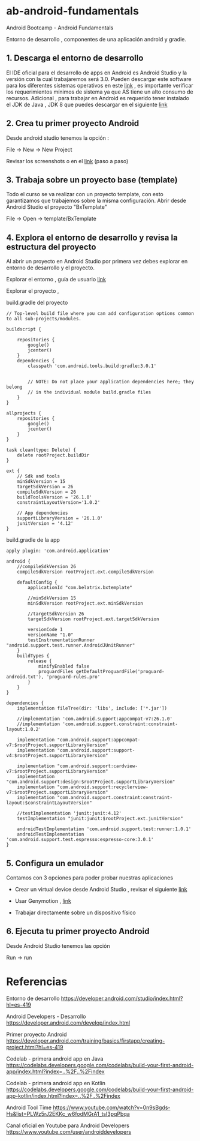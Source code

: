 # ab-android-fundamentals
Android Bootcamp - Android Fundamentals

Entorno de desarrollo , componentes de una aplicación android y gradle.

## 1. Descarga el entorno de desarrollo

El IDE oficial para el desarrollo de apps en Android es Android Studio y la versión con la cual trabajaremos será 3.0. Pueden descargar este software para los diferentes sistemas operativos en este [link](https://developer.android.com/studio/index.html) , es importante verificar los requerimientos mínimos de sistema ya que AS tiene un alto consumo de recursos.
Adicional , para trabajar en Android es requerido tener instalado el JDK de Java , JDK 8 que puedes descargar en el siguiente [link](http://www.oracle.com/technetwork/java/javase/downloads/jdk8-downloads-2133151.html)

## 2. Crea tu primer proyecto Android

Desde android studio tenemos la opción :

File -> New -> New Project

Revisar los screenshots o en el [link](https://developer.android.com/training/basics/firstapp/creating-project.html?hl=es-419) (paso a paso) 

## 3. Trabaja sobre un proyecto base (template)

Todo el curso se va realizar con un proyecto template, con esto garantizamos que trabajemos sobre la misma configuración.
Abrir desde Android Studio el proyecto "BxTemplate"

File -> Open -> template/BxTemplate

## 4. Explora el entorno de desarrollo y revisa la estructura del proyecto

Al abrir un proyecto en Android Studio por primera vez debes explorar en entorno de desarrollo y el proyecto.

Explorar el entorno , guía de usuario [link](https://developer.android.com/studio/intro/index.html)

Explorar el proyecto ,

build.gradle del proyecto
```
// Top-level build file where you can add configuration options common to all sub-projects/modules.

buildscript {
    
    repositories {
        google()
        jcenter()
    }
    dependencies {
        classpath 'com.android.tools.build:gradle:3.0.1'
        

        // NOTE: Do not place your application dependencies here; they belong
        // in the individual module build.gradle files
    }
}

allprojects {
    repositories {
        google()
        jcenter()
    }
}

task clean(type: Delete) {
    delete rootProject.buildDir
}

ext {
    // Sdk and tools
    minSdkVersion = 15
    targetSdkVersion = 26
    compileSdkVersion = 26
    buildToolsVersion = '26.1.0'
    constraintLayoutVersion='1.0.2'

    // App dependencies
    supportLibraryVersion = '26.1.0'
    junitVersion = '4.12'
}

```

build.gradle de la app
```
apply plugin: 'com.android.application'

android {
    //compileSdkVersion 26
    compileSdkVersion rootProject.ext.compileSdkVersion

    defaultConfig {
        applicationId "com.belatrix.bxtemplate"

        //minSdkVersion 15
        minSdkVersion rootProject.ext.minSdkVersion

        //targetSdkVersion 26
        targetSdkVersion rootProject.ext.targetSdkVersion

        versionCode 1
        versionName "1.0"
        testInstrumentationRunner "android.support.test.runner.AndroidJUnitRunner"
    }
    buildTypes {
        release {
            minifyEnabled false
            proguardFiles getDefaultProguardFile('proguard-android.txt'), 'proguard-rules.pro'
        }
    }
}

dependencies {
    implementation fileTree(dir: 'libs', include: ['*.jar'])

    //implementation 'com.android.support:appcompat-v7:26.1.0'
    //implementation 'com.android.support.constraint:constraint-layout:1.0.2'

    implementation "com.android.support:appcompat-v7:$rootProject.supportLibraryVersion"
    implementation "com.android.support:support-v4:$rootProject.supportLibraryVersion"

    implementation "com.android.support:cardview-v7:$rootProject.supportLibraryVersion"
    implementation "com.android.support:design:$rootProject.supportLibraryVersion"
    implementation "com.android.support:recyclerview-v7:$rootProject.supportLibraryVersion"
    implementation "com.android.support.constraint:constraint-layout:$constraintLayoutVersion"

    //testImplementation 'junit:junit:4.12'
    testImplementation "junit:junit:$rootProject.ext.junitVersion"

    androidTestImplementation 'com.android.support.test:runner:1.0.1'
    androidTestImplementation 'com.android.support.test.espresso:espresso-core:3.0.1'
}

```

## 5. Configura un emulador

Contamos con 3 opciones para poder probar nuestras aplicaciones 

- Crear un virtual device desde Android Studio , revisar el siguiente [link](https://developer.android.com/studio/run/emulator.html) 

- Usar Genymotion , [link](https://www.genymotion.com/desktop/)

- Trabajar directamente sobre un dispositivo físico

## 6. Ejecuta tu primer proyecto Android

Desde Android Studio tenemos las opción

Run -> run

# Referencias 

Entorno de desarrollo https://developer.android.com/studio/index.html?hl=es-419

Android Developers - Desarrollo https://developer.android.com/develop/index.html

Primer proyecto Android https://developer.android.com/training/basics/firstapp/creating-project.html?hl=es-419

Codelab - primera android app en Java https://codelabs.developers.google.com/codelabs/build-your-first-android-app/index.html?index=..%2F..%2Findex

Codelab - primera android app en Kotlin https://codelabs.developers.google.com/codelabs/build-your-first-android-app-kotlin/index.html?index=..%2F..%2Findex

Android Tool Time https://www.youtube.com/watch?v=0n9sBgds-Hs&list=PLWz5rJ2EKKc_w6fodMGrA1_tsI3pqPbqa

Canal oficial en Youtube para Android Developers https://www.youtube.com/user/androiddevelopers

